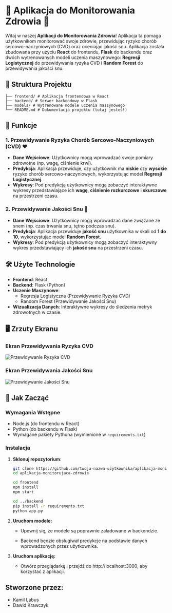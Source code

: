 # 🏥 Aplikacja do Monitorowania Zdrowia 🛌

Witaj w naszej **Aplikacji do Monitorowania Zdrowia**! Aplikacja ta pomaga użytkownikom monitorować swoje zdrowie, przewidując ryzyko chorób sercowo-naczyniowych (CVD) oraz oceniając jakość snu. Aplikacja została zbudowana przy użyciu **React** do frontendu, **Flask** do backendu oraz dwóch wytrenowanych modeli uczenia maszynowego: **Regresji Logistycznej** do przewidywania ryzyka CVD i **Random Forest** do przewidywania jakości snu.

## 📂 Struktura Projektu
```
├── frontend/ # Aplikacja frontendowa w React
├── backend/ # Serwer backendowy w Flask
├── models/ # Wytrenowane modele uczenia maszynowego
└── README.md # Dokumentacja projektu (tutaj jesteś!)
```


## 🚀 Funkcje

### 1. Przewidywanie Ryzyka Chorób Sercowo-Naczyniowych (CVD) ❤️

- **Dane Wejściowe**: Użytkownicy mogą wprowadzać swoje pomiary zdrowotne (np. wagę, ciśnienie krwi).
- **Predykcja**: Aplikacja przewiduje, czy użytkownik ma **niskie** czy **wysokie** ryzyko chorób sercowo-naczyniowych, wykorzystując model **Regresji Logistycznej**.
- **Wykresy**: Pod predykcją użytkownicy mogą zobaczyć interaktywne wykresy przedstawiające ich **wagę**, **ciśnienie rozkurczowe** i **skurczowe** na przestrzeni czasu.

### 2. Przewidywanie Jakości Snu 🌙

- **Dane Wejściowe**: Użytkownicy mogą wprowadzać dane związane ze snem (np. czas trwania snu, tętno podczas snu).
- **Predykcja**: Aplikacja przewiduje **jakość snu** użytkownika w skali od **1 do 10**, wykorzystując model **Random Forest**.
- **Wykresy**: Pod predykcją użytkownicy mogą zobaczyć interaktywny wykres przedstawiający ich **jakość snu** na przestrzeni czasu.

## 🛠️ Użyte Technologie

- **Frontend**: React
- **Backend**: Flask (Python)
- **Uczenie Maszynowe**:
  - Regresja Logistyczna (Przewidywanie Ryzyka CVD)
  - Random Forest (Przewidywanie Jakości Snu)
- **Wizualizacja Danych**: Interaktywne wykresy do śledzenia metryk zdrowotnych w czasie.

## 🖥️ Zrzuty Ekranu

### Ekran Przewidywania Ryzyka CVD
![Przewidywanie Ryzyka CVD](https://via.placeholder.com/600x400?text=Ekran+Przewidywania+Ryzyka+CVD)

### Ekran Przewidywania Jakości Snu
![Przewidywanie Jakości Snu](https://via.placeholder.com/600x400?text=Ekran+Przewidywania+Jakości+Snu)

## 🚀 Jak Zacząć

### Wymagania Wstępne

- Node.js (do frontendu w React)
- Python (do backendu w Flask)
- Wymagane pakiety Pythona (wymienione w `requirements.txt`)

### Instalacja

1. **Sklonuj repozytorium**:
   ```bash
   git clone https://github.com/twoja-nazwa-użytkownika/aplikacja-monitorujaca-zdrowie.git
   cd aplikacja-monitorujaca-zdrowie
   ```

   ```bash
   cd frontend
   npm install
   npm start
   ```

   ```bash
   cd ../backend
   pip install -r requirements.txt
   python app.py
   ```
2. **Uruchom modele:**

    * Upewnij się, że modele są poprawnie załadowane w backendzie.

    * Backend będzie obsługiwał predykcje na podstawie danych wprowadzonych przez użytkownika.

3. **Uruchom aplikację:**

    * Otwórz przeglądarkę i przejdź do http://localhost:3000, aby korzystać z aplikacji.

## Stworzone przez:

* Kamil Labus
* Dawid Krawczyk

